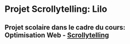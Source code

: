 # Projet Scrollytelling: Lilo
## Projet scolaire dans le cadre du cours: Optimisation Web - [Scrollytelling]([https://www.example.com](https://tim-montmorency.com/timdoc/582-424MO/projet-scrollytelling/))

